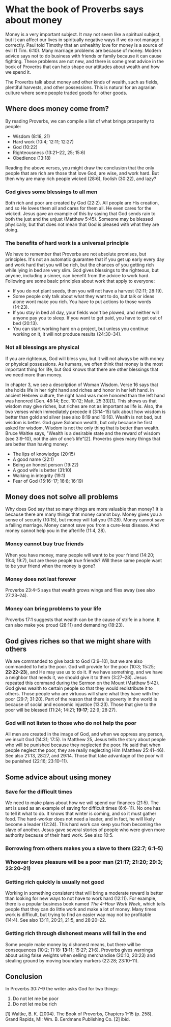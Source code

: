 # What the book of Proverbs says about money

Money is a very important subject. It may not seem like a spiritual subject, but it can affect our lives in spiritually negative ways if we do not manage it correctly. Paul told Timothy that an unhealthy love for money is a source of evil (1 Tim. 6:10). Many marriage problems are because of money. Modern advice says not to do business with friends or family because it can cause fighting. These problems are not new, and there is some great advice in the book of Proverbs that can help shape our attitudes about wealth and how we spend it.

The Proverbs talk about money and other kinds of wealth, such as fields, plentiful harvests, and other possessions. This is natural for an agrarian culture where some people traded goods for other goods.

## Where does money come from?

By reading Proverbs, we can compile a list of what brings prosperity to people:

* Wisdom (8:18, 21)
* Hard work (10:4; 12:11; 12:27)
* God (10:22)
* Righteousness (13:21–22, 25; 15:6)
* Obedience (13:18)

Reading the above verses, you might draw the conclusion that the only people that are rich are those that love God, are wise, and work hard. But then why are many rich people wicked (28:6), foolish (30:22), and lazy? 

### God gives some blessings to all men

Both rich and poor are created by God (22:2). All people are His creation, and so He loves them all and cares for them all. He even cares for the wicked. Jesus gave an example of this by saying that God sends rain to both the just and the unjust (Matthew 5:45). Someone may be blessed physically, but that does not mean that God is pleased with what they are doing.

### The benefits of hard work is a universal principle

We have to remember that Proverbs are not absolute promises, but principles. It's not an automatic guarantee that if you get up early every day and work hard that you will be rich, but the chances of you getting rich while lying in bed are very slim. God gives blessings to the righteous, but anyone, including a sinner, can benefit from the advice to work hard. Following are some basic principles about work that apply to everyone:

* If you do not plant seeds, then you will not have a harvest (12:11; 28:19).
* Some people only talk about what they want to do, but talk or ideas alone wont make you rich. You have to put actions to those words (14:23).
* If you stay in bed all day, your fields won't be plowed, and neither will anyone pay you to sleep. If you want to get paid, you have to get out of bed (20:13).
* You can start working hard on a project, but unless you continue working on it, it will not produce results (24:30–34).

### Not all blessings are physical

If you are righteous, God will bless you, but it will not always be with money or physical possessions. As humans, we often think that money is the most important thing for life, but God knows that there are other blessings that we need more than money.

In chapter 3, we see a description of Woman Wisdom. Verse 16 says that she holds life in her right hand and riches and honor in her left hand. In ancient Hebrew culture, the right hand was more honored than the left hand was honored (Gen. 48:14; Ecc. 10:12; Matt. 25:33)[1]. This shows us that wisdom may give riches, but riches are not as important as life is. Also, the two verses which immediately precede it (3:14–15) talk about how wisdom is better than gold and silver (see also 8:19 and 16:16). Wealth is not bad, but wisdom is better. God gave Solomon wealth, but only because he first asked for wisdom. Wisdom is not the only thing that is better than wealth. Bruce Waltke says, "Wealth is a desirable state and the reward of wisdom (see 3:9–10), not the aim of one’s life"[2]. Proverbs gives many things that are better than having money:

* The lips of knowledge (20:15)
* A good name (22:1)
* Being an honest person (19:22)
* A good wife is better (31:10)
* Walking in integrity (19:1)
* Fear of God (15:16–17; 16:8; 16:19)

## Money does not solve all problems

Why does God say that so many things are more valuable than money? It is because there are many things that money cannot buy. Money gives you a sense of security (10:15), but money will fail you (11:28). Money cannot save a failing marriage. Money cannot save you from a cure-less disease. And money cannot help you in the afterlife (11:4, 28).

### Money cannot buy true friends

When you have money, many people will want to be your friend (14:20; 19:4; 19:7), but are these people true friends? Will these same people want to be your friend when the money is gone?

### Money does not last forever

Proverbs 23:4–5 says that wealth grows wings and flies away (see also 27:23–24). 

### Money can bring problems to your life

Proverbs 17:1 suggests that wealth can be the cause of strife in a home. It can also make you proud (28:11) and demanding (18:23).

## God gives riches so that we might share with others

We are commanded to give back to God (3:9–10), but we are also commanded to help the poor. God will provide for the poor (10:3; 15:25; **22:22–23**), and He may use us to do it. If we have something, and we have a neighbor that needs it, we should give it to them (3:27–28). Jesus repeated this command during the Sermon on the Mount (Matthew 5:42). God gives wealth to certain people so that they would redistribute it to others. Those people who are virtuous will share what they have with the poor (29:7; 31:20). Part of the reason that there is poverty in the world is because of social and economic injustice (13:23). Those that give to the poor will be blessed (11:24; 14:21; **19:17**; 22:9; 28:27).

### God will not listen to those who do not help the poor

All men are created in the image of God, and when we oppress any person, we insult God (14:31; 17:5). In Matthew 25, Jesus tells the story about people who will be punished because they neglected the poor. He said that when people neglect the poor, they are really neglecting Him (Matthew 25:41–46). See also 21:13, 28:27, and 29:14. Those that take advantage of the poor will be punished (22:16; 23:10–11).

## Some advice about using money

### Save for the difficult times

We need to make plans about how we will spend our finances (21:5). The ant is used as an example of saving for difficult times (6:6–11). No one has to tell it what to do. It knows that winter is coming, and so it must gather food. The hard-worker does not need a leader, and in fact, he will likely become a leader (12:24). This hard work can keep you from becoming the slave of another. Jesus gave several stories of people who were given more authority because of their hard work. See also 10:5.

### Borrowing from others makes you a slave to them (22:7; 6:1–5)

<!--?? 22:26-27-->

### Whoever loves pleasure will be a poor man (21:17; 21:20; 29:3; 23:20–21)

### Getting rich quickly is usually not good

Working in something consistent that will bring a moderate reward is better than looking for new ways to not have to work hard (12:11). For example, there is a popular business book named _The 4-Hour Work Week_, which tells people that they can do little work and make a lot of money. Many times work is difficult, but trying to find an easier way may not be profitable (14:4). See also 13:11, 20:21, 21:5, and 28:20–22.

### Getting rich through dishonest means will fail in the end

Some people make money by dishonest means, but there will be consequences (10:2; 11:18: **13:11**; 15:27; 21:6). Proverbs gives warnings about using false weights when selling merchandise (20:10; 20:23) and stealing ground by moving boundary markers (22:28; 23:10–11).

## Conclusion

In Proverbs 30:7–9 the writer asks God for two things:

1. Do not let me be poor
2. Do not let me be rich

<!--
### Laziness leads to poverty (6:10–11)


You don't work, you don't eat.

> It is not riches the lazy person lacks; it is food, the necessity of life (cf. 19:15; 20:13; 23:21).  
> Waltke, B. K. (2004). The Book of Proverbs, Chapters 1–15 (p. 339). Grand Rapids, MI: Wm. B. Eerdmans Publishing Co.

Being lazy can ruin your reputation. People will not want to work with you. (10:26)

***********************

18:11 says that it's strength is in partially in his own mind. (Interestingly, the verse before this talks about the name of the Lord being a strong tower)

********************

?? Does the Bible condone bribes? 17:8; 17:23; 18:16

*******************************************

?? What does 17:16 mean?

*****************************************

?? 28:8 

*********************************************

?? 13:7

***********************************************

?? 13:8 The rich are in danger of being kidnapped for ransom money. The poor do not face the same threat.

**********************************************

?? 13:22

**********************************************

?? 28:3 A poor man that oppresses the poor

-->

[1] Waltke, B. K. (2004). The Book of Proverbs, Chapters 1–15 (p. 258). Grand Rapids, MI: Wm. B. Eerdmans Publishing Co.
[2] ibid.